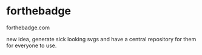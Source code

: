 forthebadge
===========

forthebadge.com


new idea, generate sick looking svgs and have a central repository for them for everyone to use. 
